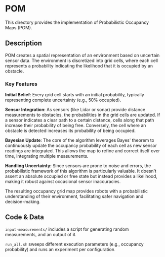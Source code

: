 # POM
This directory provides the implementation of Probabilistic Occupancy Maps
(POM).

## Description
POM creates a spatial representation of an environment based on uncertain
sensor data. The environment is discretized into grid cells, where each cell
represents a probability indicating the likelihood that it is occupied by an
obstacle.

### Key Features
**Initial Belief**:
Every grid cell starts with an initial probability, typically representing
complete uncertainty (e.g., 50% occupied).

**Sensor Integration**:
As sensors (like Lidar or sonar) provide distance measurements to obstacles,
the probabilities in the grid cells are updated. If a sensor indicates a clear
path to a certain distance, cells along that path increase their probability of
being free. Conversely, the cell where an obstacle is detected increases its
probability of being occupied.

**Bayesian Update**:
The core of the algorithm leverages Bayes' theorem to continuously update
the occupancy probability of each cell as new sensor readings are integrated.
This allows the map to refine and correct itself over time, integrating
multiple measurements.

**Handling Uncertainty**:
Since sensors are prone to noise and errors, the probabilistic framework of
this algorithm is particularly valuable. It doesn't assert an absolute occupied
or free state but instead provides a likelihood, making it robust against
occasional sensor inaccuracies.

The resulting occupancy grid map provides robots with a probabilistic
understanding of their environment, facilitating safer navigation and
decision-making.

## Code & Data
`input-measurements/` includes a script for generating random measurements, and
an output of it.

`run_all.sh` sweeps different execution parameters (e.g., occupancy
probability) and runs an experiment per configuration.
